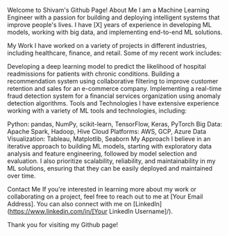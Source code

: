 Welcome to Shivam's Github Page!
About Me
I am a Machine Learning Engineer with a passion for building and deploying intelligent systems that improve people's lives. I have [X] years of experience in developing ML models, working with big data, and implementing end-to-end ML solutions.

My Work
I have worked on a variety of projects in different industries, including healthcare, finance, and retail. Some of my recent work includes:

Developing a deep learning model to predict the likelihood of hospital readmissions for patients with chronic conditions.
Building a recommendation system using collaborative filtering to improve customer retention and sales for an e-commerce company.
Implementing a real-time fraud detection system for a financial services organization using anomaly detection algorithms.
Tools and Technologies
I have extensive experience working with a variety of ML tools and technologies, including:

Python: pandas, NumPy, scikit-learn, TensorFlow, Keras, PyTorch
Big Data: Apache Spark, Hadoop, Hive
Cloud Platforms: AWS, GCP, Azure
Data Visualization: Tableau, Matplotlib, Seaborn
My Approach
I believe in an iterative approach to building ML models, starting with exploratory data analysis and feature engineering, followed by model selection and evaluation. I also prioritize scalability, reliability, and maintainability in my ML solutions, ensuring that they can be easily deployed and maintained over time.

Contact Me
If you're interested in learning more about my work or collaborating on a project, feel free to reach out to me at [Your Email Address]. You can also connect with me on [LinkedIn](https://www.linkedin.com/in/[Your LinkedIn Username]/).

Thank you for visiting my Github page!
